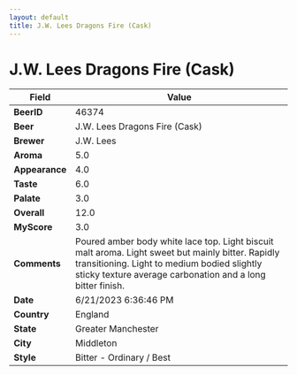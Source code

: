 ```yaml
---
layout: default
title: J.W. Lees Dragons Fire (Cask)
---
```


# J.W. Lees Dragons Fire (Cask)

| Field         | Value     |
|---------------|-----------|
| **BeerID** | 46374 |
| **Beer** | J.W. Lees Dragons Fire (Cask) |
| **Brewer** | J.W. Lees |
| **Aroma** | 5.0 |
| **Appearance** | 4.0 |
| **Taste** | 6.0 |
| **Palate** | 3.0 |
| **Overall** | 12.0 |
| **MyScore** | 3.0 |
| **Comments** | Poured amber body white lace top. Light biscuit malt aroma. Light sweet but mainly bitter. Rapidly transitioning. Light to medium bodied slightly sticky texture average carbonation and a long bitter finish. |
| **Date** | 6/21/2023 6:36:46 PM |
| **Country** | England |
| **State** | Greater Manchester |
| **City** | Middleton |
| **Style** | Bitter - Ordinary / Best |
